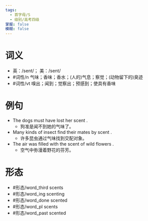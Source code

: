```yaml
---
tags:
  - 首字母/S
  - 级别/高考四级
掌握: false
模糊: false
---
```

# 词义
- 英：/sent/； 美：/sent/
- #词性/n  气味；香味；香水；(人的)气息；察觉；(动物留下的)臭迹
- #词性/vt  嗅出；闻到；觉察出；预感到；使具有香味
# 例句
- The dogs must have lost her scent .
	- 狗准是闻不到她的气味了。
- Many kinds of insect find their mates by scent .
	- 许多昆虫通过气味找到交配对象。
- The air was filled with the scent of wild flowers .
	- 空气中弥漫着野花的芬芳。
# 形态
- #形态/word_third scents
- #形态/word_ing scenting
- #形态/word_done scented
- #形态/word_pl scents
- #形态/word_past scented
